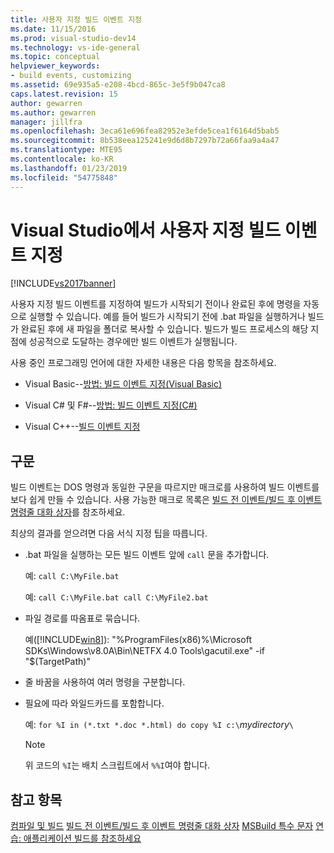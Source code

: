 ```yaml
---
title: 사용자 지정 빌드 이벤트 지정
ms.date: 11/15/2016
ms.prod: visual-studio-dev14
ms.technology: vs-ide-general
ms.topic: conceptual
helpviewer_keywords:
- build events, customizing
ms.assetid: 69e935a5-e208-4bcd-865c-3e5f9b047ca8
caps.latest.revision: 15
author: gewarren
ms.author: gewarren
manager: jillfra
ms.openlocfilehash: 3eca61e696fea82952e3efde5cea1f6164d5bab5
ms.sourcegitcommit: 8b538eea125241e9d6d8b7297b72a66faa9a4a47
ms.translationtype: MTE95
ms.contentlocale: ko-KR
ms.lasthandoff: 01/23/2019
ms.locfileid: "54775848"
---
```

# <a name="specifying-custom-build-events-in-visual-studio"></a>Visual Studio에서 사용자 지정 빌드 이벤트 지정
[!INCLUDE[vs2017banner](../includes/vs2017banner.md)]

사용자 지정 빌드 이벤트를 지정하여 빌드가 시작되기 전이나 완료된 후에 명령을 자동으로 실행할 수 있습니다. 예를 들어 빌드가 시작되기 전에 .bat 파일을 실행하거나 빌드가 완료된 후에 새 파일을 폴더로 복사할 수 있습니다. 빌드가 빌드 프로세스의 해당 지점에 성공적으로 도달하는 경우에만 빌드 이벤트가 실행됩니다.

 사용 중인 프로그래밍 언어에 대한 자세한 내용은 다음 항목을 참조하세요.

-   Visual Basic--[방법: 빌드 이벤트 지정(Visual Basic)](../ide/how-to-specify-build-events-visual-basic.md)

-   Visual C# 및 F#--[방법: 빌드 이벤트 지정(C#)](../ide/how-to-specify-build-events-csharp.md)

-   Visual C++--[빌드 이벤트 지정](http://msdn.microsoft.com/library/788a6c18-2dbe-4a49-8cd6-86c1ad7a95cc)

## <a name="syntax"></a>구문
 빌드 이벤트는 DOS 명령과 동일한 구문을 따르지만 매크로를 사용하여 빌드 이벤트를 보다 쉽게 만들 수 있습니다. 사용 가능한 매크로 목록은 [빌드 전 이벤트/빌드 후 이벤트 명령줄 대화 상자](../ide/reference/pre-build-event-post-build-event-command-line-dialog-box.md)를 참조하세요.

 최상의 결과를 얻으려면 다음 서식 지정 팁을 따릅니다.

-   .bat 파일을 실행하는 모든 빌드 이벤트 앞에 `call` 문을 추가합니다.

     예: `call C:\MyFile.bat`

     예: `call C:\MyFile.bat call C:\MyFile2.bat`

-   파일 경로를 따옴표로 묶습니다.

     예([!INCLUDE[win8](../includes/win8-md.md)]): "%ProgramFiles(x86)%\Microsoft SDKs\Windows\v8.0A\Bin\NETFX 4.0 Tools\gacutil.exe" -if "$(TargetPath)"

-   줄 바꿈을 사용하여 여러 명령을 구분합니다.

-   필요에 따라 와일드카드를 포함합니다.

     예: `for %I in (*.txt *.doc *.html) do copy %I c:\`*mydirectory*`\`

    > [!NOTE]
    >  위 코드의 `%I`는 배치 스크립트에서 `%%I`여야 합니다.

## <a name="see-also"></a>참고 항목
 [컴파일 및 빌드](../ide/compiling-and-building-in-visual-studio.md) [빌드 전 이벤트/빌드 후 이벤트 명령줄 대화 상자](../ide/reference/pre-build-event-post-build-event-command-line-dialog-box.md) [MSBuild 특수 문자](../msbuild/msbuild-special-characters.md) [연습: 애플리케이션 빌드를 참조하세요](../ide/walkthrough-building-an-application.md)
